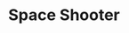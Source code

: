 ---
layout: game
title: "Space Shooter"
platform: "Unreal"
language: "C++"
permalink: /programming/games/space_shooter.html
has_itch_link: "No"
project_image: "/assets/images/programming/space_shooter.png"
project_blurb: "Space Shooter is a 3D space ship game that mixes a 1945-style feel with a space theme. This game was started as part of an online tutorial but later expanded upon."
roles: "Level design, programming, pressure plate mechanics, and door animations"
platform_support: "Windows 10"
controls: "WASD to move, space to shoot"
requires_privileges: "No"
actively_developing: "No"
what_i_learned: "This has been a good introduction to Unreal Engine 4 programming, scene design, and UI design."
---